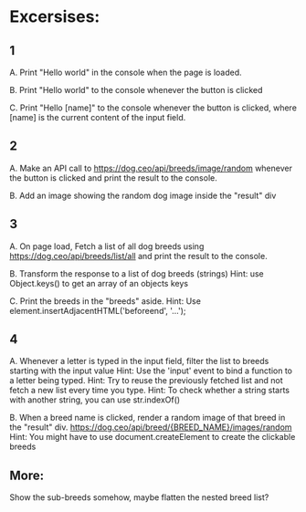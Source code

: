 # Excersises:

## 1

A. Print "Hello world" in the console when the page is loaded.

B. Print "Hello world" to the console whenever the button is clicked

C. Print "Hello [name]" to the console whenever the button is clicked, where [name] is the current content of the input field.

## 2

A. Make an API call to https://dog.ceo/api/breeds/image/random whenever the button is clicked and print the result to the console.

B. Add an image showing the random dog image inside the "result" div

## 3

A. On page load, Fetch a list of all dog breeds using https://dog.ceo/api/breeds/list/all
and print the result to the console.

B. Transform the response to a list of dog breeds (strings)
Hint: use Object.keys() to get an array of an objects keys

C. Print the breeds in the "breeds" aside.
Hint: Use element.insertAdjacentHTML('beforeend', '...');

## 4

A. Whenever a letter is typed in the input field, filter the list to breeds starting with the input value
Hint: Use the 'input' event to bind a function to a letter being typed.
Hint: Try to reuse the previously fetched list and not fetch a new list every time you type.
Hint: To check whether a string starts with another string, you can use str.indexOf()

B. When a breed name is clicked, render a random image of that breed in the "result" div.
https://dog.ceo/api/breed/{BREED_NAME}/images/random
Hint: You might have to use document.createElement to create the clickable breeds

## More:

Show the sub-breeds somehow, maybe flatten the nested breed list?
